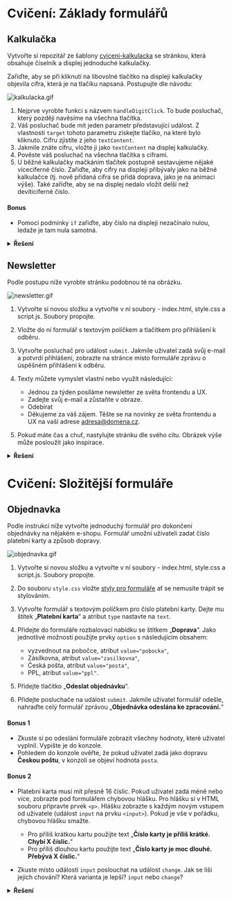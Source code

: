 # Cvičení: Základy formulářů
## Kalkulačka
Vytvořte si repozitář ze šablony [cviceni-kalkulacka](https://github.com/aellopos/cviceni-kalkulacka) se stránkou, která obsahuje číselník a displej jednoduché kalkulačky.

Zařiďte, aby se při kliknutí na libovolné tlačítko na displeji kalkulačky objevila cifra, která je na tlačíku napsaná. Postupujte dle návodu:

![kalkulacka.gif](../images/kalkulacka.gif)

1. Nejprve vyrobte funkci s názvem `handleDigitClick`. To bude posluchač, který později navěsíme na všechna tlačítka.
1. Váš posluchač bude mít jeden parametr představující událost. Z vlastnosti `target` tohoto parametru získejte tlačíko, na které bylo kliknuto. Cifru zjístíte z jeho `textContent`.
1. Jakmile znáte cifru, vložte ji jako `textContent` na displej kalkulačky.
1. Pověste váš posluchač na všechna tlačítka s ciframi.
1. U běžné kalkulačky mačkáním tlačítek postupně sestavujeme nějaké víceciferné číslo. Zařiďte, aby cifry na displeji přibývaly jako na běžné kalkulačce (tj. nově přidaná cifra se přidá doprava, jako je na animaci výše). Také zaříďte, aby se na displej nedalo vložit delší než devíticiferné číslo.

#### Bonus

- Pomocí podmínky `if` zařiďte, aby číslo na displeji nezačínalo nulou, ledaže je tam nula samotná.

<details>
<summary><b>Řešení</b></summary>

```js
Tady zatím nic není :)
```

#### Bonus

```js
Tady zatím nic není :)
```

</details>

## Newsletter
Podle postupu níže vyrobte stránku podobnou té na obrázku.

![newsletter.gif](../images/newsletter.gif)

1. Vytvořte si novou složku a vytvořte v ní soubory - index.html, style.css a script.js. Soubory propojte.
1. Vložte do ní formulář s textovým políčkem a tlačítkem pro přihlášení k odběru.
1. Vytvořte posluchač pro událost `submit`. Jakmile uživatel zadá svůj e-mail a potvrdí přihlášení, zobrazte na stránce místo formuláře zprávu o úspěšném přihlášení k odběru.

1. Texty můžete vymyslet vlastní nebo využít následující:

   - Jednou za týden posíláme newsletter ze světa frontendu a UX.
   - Zadejte svůj e-mail a zůstaňte v obraze.
   - Odebírat
   - Děkujeme za váš zájem. Těšte se na novinky ze světa frontendu a UX na vaší adrese adresa@domena.cz.

1. Pokud máte čas a chuť, nastylujte stránku dle svého citu. Obrázek výše může posloužit jako inspirace.

<details>
<summary><b>Řešení</b></summary>

```html
Tady zatím nic není :)
```

```js
Tady zatím nic není :)
```

</details>

# Cvičení: Složitější formuláře

## Objednavka

Podle instrukcí níže vytvořte jednoduchý formulář pro dokončení objednávky na nějakém e-shopu. Formulář umožní uživateli zadat číslo platební karty a způsob dopravy.

![objednavka.gif](../images/objednavka.gif)

1. Vytvořte si novou složku a vytvořte v ní soubory - index.html, style.css a script.js. Soubory propojte.
1. Do souboru `style.css` vložte [styly pro formuláře](https://raw.githubusercontent.com/Czechitas-podklady-WEB/formulare/main/style.css) ať se nemusíte trápit se stylováním.
1. Vytvořte formulář s textovým políčkem pro číslo platební karty. Dejte mu štítek „**Platební karta**“ a atribut `type` nastavte na `text`.
1. Přidejte do formuláře rozbalovací nabídku se štítkem „**Doprava**“. Jako jednotlivé možnosti použijte prvky `option` s následujícím obsahem:

   - vyzvednout na pobočce, atribut `value="pobocka"`,
   - Zásilkovna, atribut `value="zasilkovna"`,
   - Česká pošta, atribut `value="posta"`,
   - PPL, atribut `value="ppl"`.

1. Přidejte tlačítko „**Odeslat objednávku**“.
1. Přidejte posluchače na událost `submit`. Jakmile uživatel formulář odešle, nahraďte celý formulář zprávou „**Objednávka odeslána ke zpracování.**“

#### Bonus 1

- Zkuste si po odeslání formuláře zobrazit všechny hodnoty, které uživatel vyplnil. Vypište je do konzole.
- Pohledem do konzole ověřte, že pokud uživatel zadá jako dopravu **Českou poštu**, v konzoli se objeví hodnota `posta`.

#### Bonus 2

- Platební karta musí mít přesně 16 číslic. Pokud uživatel zadá méně nebo více, zobrazte pod formulářem chybovou hlášku. Pro hlášku si v HTML souboru připravte prvek `<p>`. Hlášku zobrazte s každým novým vstupem od uživatele (událost `input` na prvku `<input>`). Pokud je vše v pořádku, chybovou hlášku smažte.

  - Pro příliš krátkou kartu použijte text „**Číslo karty je příliš krátké. Chybí X číslic.**“
  - Pro příliš dlouhou kartu použijte text „**Číslo karty je moc dlouhé. Přebývá X číslic.**“

- Zkuste místo události `input` poslouchat na událost `change`. Jak se liší jejich chování? Která varianta je lepší? `input` nebo `change`?

<details>
<summary><b>Řešení</b></summary>

Obsah souboru `index.html`:

```html
Tady zatím nic není :)
```

Obsah souboru `index.js`:

```js
Tady zatím nic není :)
```
</details>
